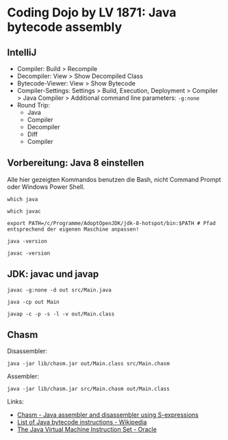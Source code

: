 # Coding Dojo by LV 1871: Java bytecode assembly

## IntelliJ

* Compiler: Build > Recompile
* Decompiler: View > Show Decompiled Class
* Bytecode-Viewer: View > Show Bytecode
* Compiler-Settings: Settings > Build, Execution, Deployment > Compiler > Java Compiler > Additional command line parameters: ```-g:none```
* Round Trip:
  * Java
  * Compiler
  * Decompiler
  * Diff
  * Compiler

## Vorbereitung: Java 8 einstellen

Alle hier gezeigten Kommandos benutzen die Bash, nicht Command Prompt oder Windows Power Shell.

```shell
which java
```
```shell
which javac
```
```shell
export PATH=/c/Programme/AdoptOpenJDK/jdk-8-hotspot/bin:$PATH # Pfad entsprechend der eigenen Maschine anpassen!
```
```shell
java -version
```
```shell
javac -version
```

## JDK: javac und javap

```shell
javac -g:none -d out src/Main.java
```
```shell
java -cp out Main
```
```shell
javap -c -p -s -l -v out/Main.class
```

## Chasm

Disassembler:
```shell
java -jar lib/chasm.jar out/Main.class src/Main.chasm
```

Assembler:
```shell
java -jar lib/chasm.jar src/Main.chasm out/Main.class 
```

Links:
* [Chasm - Java assembler and disassembler using S-expressions](https://github.com/minad/chasm)
* [List of Java bytecode instructions - Wikipedia
  ](https://en.wikipedia.org/wiki/List_of_Java_bytecode_instructions)
* [The Java Virtual Machine Instruction Set - Oracle](https://docs.oracle.com/javase/specs/jvms/se8/html/jvms-6.html)
